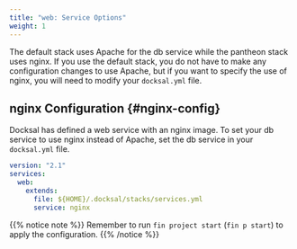 ```yaml
---
title: "web: Service Options"
weight: 1
---
```


The default stack uses Apache for the db service while the pantheon stack uses nginx.
If you use the default stack, you do not have to make any configuration changes to use Apache, but 
if you want to specify the use of nginx, you will need to modify your `docksal.yml` file.


## nginx Configuration {#nginx-config}

Docksal has defined a web service with an nginx image. To set your db service to use
nginx instead of Apache, set the db service in your `docksal.yml` file.

```yaml
version: "2.1"
services:
  web:
    extends:
      file: ${HOME}/.docksal/stacks/services.yml
      service: nginx
```

{{% notice note %}}
Remember to run `fin project start` (`fin p start`) to apply the configuration.
{{% /notice %}}
